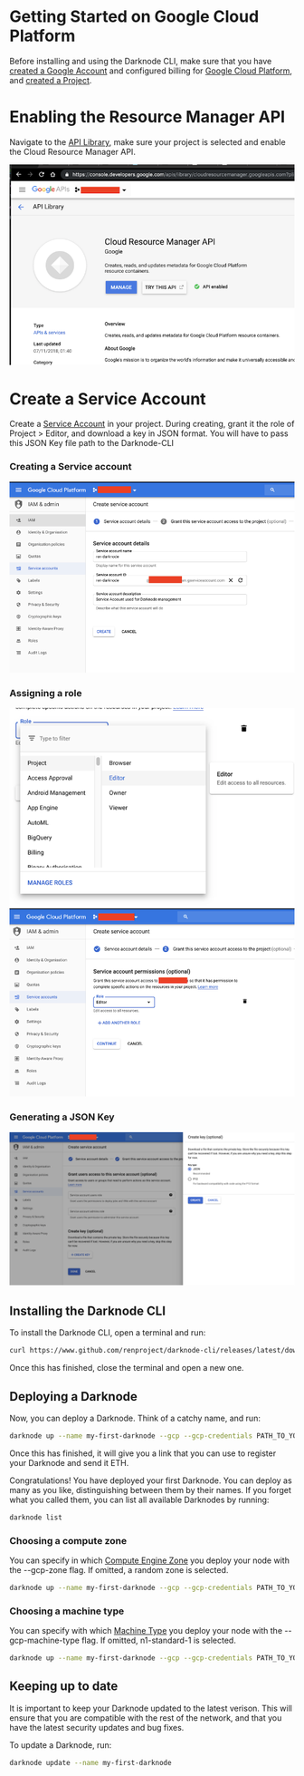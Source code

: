 # Getting Started on Google Cloud Platform

Before installing and using the Darknode CLI, make sure that you have [created a Google Account](https://accounts.google.com/SignUp) and configured billing for [Google Cloud Platform](https://cloud.google.com/billing/docs/how-to/manage-billing-account), and [created a Project](https://cloud.google.com/resource-manager/docs/creating-managing-projects).

# Enabling the Resource Manager API

Navigate to the [API Library](https://console.developers.google.com/apis/library/cloudresourcemanager.googleapis.com), make sure your project is selected and enable the Cloud Resource Manager API.

![Visual representation of a block](enable-api.png)

# Create a Service Account

Create a [Service Account](https://cloud.google.com/iam/docs/creating-managing-service-accounts) in your project. During creating, grant it the role of Project \> Editor, and download a key in JSON format. You will have to pass this JSON Key file path to the Darknode-CLI

### Creating a Service account
![Creating a service account](create-sa-1.png)
### Assigning a role
![Creating a service account](create-sa-2.png)
![Creating a service account](create-sa-3.png)

### Generating a JSON Key
![Creating a service account](create-sa-4.png)


## Installing the Darknode CLI

To install the Darknode CLI, open a terminal and run:

```sh
curl https://www.github.com/renproject/darknode-cli/releases/latest/download/install.sh -sSfL | sh
```

Once this has finished, close the terminal and open a new one.

## Deploying a Darknode

Now, you can deploy a Darknode. Think of a catchy name, and run:

```sh
darknode up --name my-first-darknode --gcp --gcp-credentials PATH_TO_YOUR_DOWNLOADED_JSON_FILE
```
Once this has finished, it will give you a link that you can use to register your Darknode and send it ETH.

Congratulations! You have deployed your first Darknode. You can deploy as many as you like, distinguishing between them by their names. If you forget what you called them, you can list all available Darknodes by running:

```sh
darknode list
```

### Choosing a compute zone

You can specify in which [Compute Engine Zone](https://cloud.google.com/compute/docs/regions-zones/) you deploy your node with the --gcp-zone flag. If omitted, a random zone is selected.

```sh
darknode up --name my-first-darknode --gcp --gcp-credentials PATH_TO_YOUR_DOWNLOADED_JSON_FILE --gcp-zone europe-west1-b
```
### Choosing a machine type

You can specify with which [Machine Type](https://cloud.google.com/compute/docs/machine-types) you deploy your node with the --gcp-machine-type flag. If omitted, n1-standard-1 is selected.

```sh
darknode up --name my-first-darknode --gcp --gcp-credentials PATH_TO_YOUR_DOWNLOADED_JSON_FILE --gcp-machine-type f1-micro
```

## Keeping up to date

It is important to keep your Darknode updated to the latest verison. This will ensure that you are compatible with the rest of the network, and that you have the latest security updates and bug fixes.

To update a Darknode, run:

```sh
darknode update --name my-first-darknode
```
